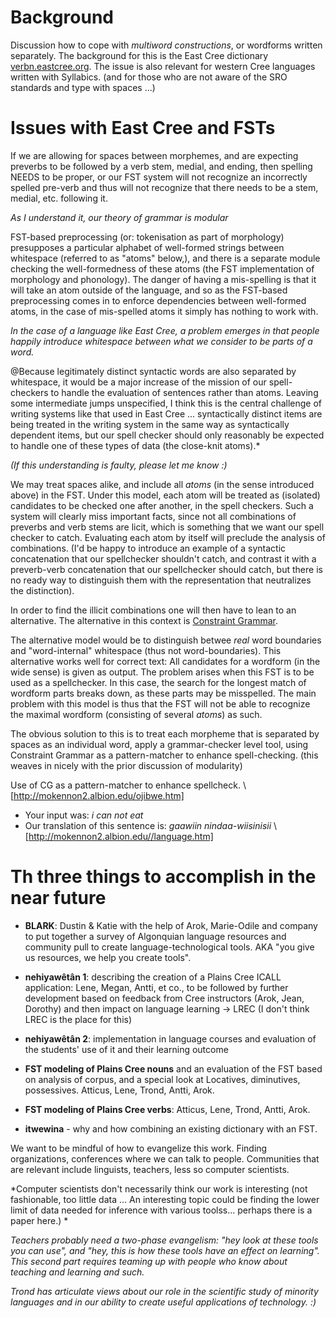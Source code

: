 



# Background


Discussion how to cope with *multiword constructions*, or wordforms
written separately. The background for this is the East Cree dictionary
[verbn.eastcree.org](http://verbn.eastcree.org). The issue is also relevant
for western Cree languages written with Syllabics. (and for those who are 
not aware of the SRO standards and type with spaces ...)




# Issues with East Cree and FSTs


If we are allowing for spaces between morphemes, and are expecting preverbs to be followed by a verb stem, medial, and ending, then spelling NEEDS to be proper, or our FST system will not recognize   an incorrectly spelled pre-verb and thus will not recognize that there needs to be a stem, medial, etc. following it. 


*As I understand it, our theory of grammar is modular*

        
FST-based preprocessing (or: tokenisation as part of morphology) presupposes a particular alphabet of well-formed strings between whitespace (referred to as "atoms" below,), and there is a separate module checking the well-formedness of these atoms (the FST implementation of morphology and phonology). The danger of having a mis-spelling is that it will take an atom outside of the language, and so as the FST-based preprocessing comes in to enforce dependencies between well-formed atoms, in the case of mis-spelled atoms it simply has nothing to work with. 


*In the case of a language like East Cree, a problem emerges in that people happily introduce whitespace between what we consider to be parts of a word.*

    
@Because legitimately distinct syntactic words are also separated by whitespace, it would be a major increase of the mission of our spell-checkers to handle the evaluation of sentences rather than atoms. Leaving some intermediate jumps unspecified, I think this is the central challenge of writing systems like that used in East Cree ... syntactically distinct items are being treated in the writing system in the same way as syntactically dependent items, but our spell checker should only reasonably be expected to handle one of these types of data (the close-knit atoms).*

    
*(If this understanding is faulty, please let me know :)*


We may treat spaces alike, and include all *atoms* 
(in the sense introduced above) in the FST. Under this model, each atom
will be treated as (isolated) candidates to be checked one after another, in the 
spell checkers. Such a system will clearly miss important facts, since not 
all combinations of preverbs and verb stems are licit, which is something that we want our spell checker to catch. Evaluating each atom by itself will preclude the analysis of combinations. (I'd be happy to introduce an example of a syntactic concatenation that our spellchecker shouldn't catch, and contrast it with a preverb-verb concatenation that our spellchecker should catch, but there is no ready way to distinguish them with the representation that neutralizes the distinction).


In order to find the illicit combinations one will then have to lean to an alternative.
The alternative in this context is [Constraint Grammar](https://en.wikipedia.org/wiki/Constraint_Grammar).


The alternative model would be to distinguish betwee *real* word boundaries
and "word-internal" whitespace (thus not word-boundaries). This alternative 
works well for correct text: All candidates for a wordform (in the wide sense)
is given as output. The problem arises when this FST is to be used as a 
spellchecker. In this case, the search for the longest match of wordform parts
breaks down, as these parts may be misspelled. The main problem with this
model is thus that the FST will not be able to recognize the maximal wordform
(consisting of several *atoms*) as such.


The obvious solution to this is to treat each morpheme that is separated by 
spaces as an individual word, apply a grammar-checker level tool, using 
Constraint Grammar as a pattern-matcher to enhance  spell-checking. 
(this weaves in nicely with the prior discussion of modularity)


Use of CG as a pattern-matcher to enhance spellcheck. \\
[http://mokennon2.albion.edu/ojibwe.htm]


* Your input was: *i can not eat*
* Our translation of this sentence is: *gaawiin nindaa-wiisinisii* \\
  [http://mokennon2.albion.edu//language.htm]




# Th three things to accomplish in the near future


* **BLARK**: Dustin & Katie with the help of Arok, Marie-Odile and company to put together a survey of Algonquian language resources and community pull to create language-technological tools. AKA "you give us resources, we help you create tools".

    
* **nehiyawêtân 1**: describing the creation of a Plains Cree ICALL application: Lene, Megan, Antti, et co., to be followed by further development based on feedback from Cree instructors (Arok, Jean, Dorothy) and then impact on language learning  -> LREC (I don't think LREC is the place for this)


* **nehiyawêtân 2**: implementation in language courses and evaluation of the students' use of it and their learning outcome


* **FST modeling of Plains Cree nouns** and an evaluation of the FST based on analysis of corpus, and a special look at Locatives, diminutives, possessives.  Atticus, Lene, Trond, Antti, Arok.


* **FST modeling of Plains Cree verbs**: Atticus, Lene, Trond, Antti, Arok.


* **itwewina** - why and how combining an existing dictionary with an FST. 


We want to be mindful of how to evangelize this work. Finding organizations, conferences where we can talk to people. Communities that are relevant include linguists, teachers, less so computer scientists. 


*Computer scientists don't necessarily think our work is interesting (not fashionable, too little data ... An interesting topic could be finding the lower limit of data needed for inference with various toolss... perhaps there is a paper here.) *

*Teachers probably need a two-phase evangelism: "hey look at these tools you can use", and "hey, this is how these tools have an effect on learning". This second part requires teaming up with people who know about teaching and learning and such.*

*Trond has articulate views about our role in the scientific study of minority languages and in our ability to create useful applications of technology. :)*














